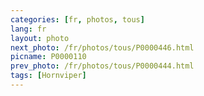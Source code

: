```yaml
---
categories: [fr, photos, tous]
lang: fr
layout: photo
next_photo: /fr/photos/tous/P0000446.html
picname: P0000110
prev_photo: /fr/photos/tous/P0000444.html
tags: [Hornviper]
---
```

